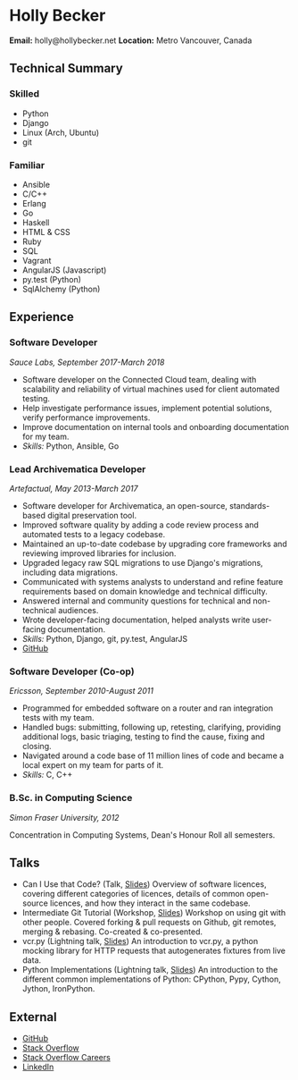 Holly Becker
============

**Email:** holly\@hollybecker.net
**Location:** Metro Vancouver, Canada

Technical Summary
-----------------

### Skilled

-   Python
-   Django
-   Linux (Arch, Ubuntu)
-   git

### Familiar

-   Ansible
-   C/C++
-   Erlang
-   Go
-   Haskell
-   HTML & CSS
-   Ruby
-   SQL
-   Vagrant
-   AngularJS (Javascript)
-   py.test (Python)
-   SqlAlchemy (Python)

Experience
----------

### Software Developer

*Sauce Labs, September 2017-March 2018*

-   Software developer on the Connected Cloud team, dealing with
    scalability and reliability of virtual machines used for client
    automated testing.
-   Help investigate performance issues, implement potential solutions,
    verify performance improvements.
-   Improve documentation on internal tools and onboarding documentation
    for my team.
-   *Skills:* Python, Ansible, Go

### Lead Archivematica Developer

*Artefactual, May 2013-March 2017*

-   Software developer for Archivematica, an open-source,
    standards-based digital preservation tool.
-   Improved software quality by adding a code review process and
    automated tests to a legacy codebase.
-   Maintained an up-to-date codebase by upgrading core frameworks and
    reviewing improved libraries for inclusion.
-   Upgraded legacy raw SQL migrations to use Django\'s migrations,
    including data migrations.
-   Communicated with systems analysts to understand and refine feature
    requirements based on domain knowledge and technical difficulty.
-   Answered internal and community questions for technical and
    non-technical audiences.
-   Wrote developer-facing documentation, helped analysts write
    user-facing documentation.
-   *Skills:* Python, Django, git, py.test, AngularJS
-   [GitHub](https://github.com/artefactual/)

### Software Developer (Co-op)

*Ericsson, September 2010-August 2011*

-   Programmed for embedded software on a router and ran integration
    tests with my team.
-   Handled bugs: submitting, following up, retesting, clarifying,
    providing additional logs, basic triaging, testing to find the
    cause, fixing and closing.
-   Navigated around a code base of 11 million lines of code and became
    a local expert on my team for parts of it.
-   *Skills:* C, C++

### B.Sc. in Computing Science

*Simon Fraser University, 2012*

Concentration in Computing Systems, Dean\'s Honour Roll all semesters.

Talks
-----

-   Can I Use that Code? (Talk,
    [Slides](https://docs.google.com/presentation/d/1NGAzLPPOPS6v_q8mLxjJpJphoEAfV9Cs4FEVzM9JWKs/edit?usp=sharing))
    Overview of software licences, covering different categories of
    licences, details of common open-source licences, and how they
    interact in the same codebase.
-   Intermediate Git Tutorial (Workshop,
    [Slides](https://docs.google.com/presentation/d/1sfwfoUWerwEtzkJF7O_l7jnHsbCq-czKWIWxjoDV9QI/edit?usp=sharing))
    Workshop on using git with other people. Covered forking & pull
    requests on Github, git remotes, merging & rebasing. Co-created &
    co-presented.
-   vcr.py (Lightning talk,
    [Slides](https://docs.google.com/presentation/d/1IHhezoU9L6Y_--O8TVjQqCkWs-BveCBtgPzymi3dfMg/edit?usp=sharing))
    An introduction to vcr.py, a python mocking library for HTTP
    requests that autogenerates fixtures from live data.
-   Python Implementations (Lightning talk,
    [Slides](https://docs.google.com/presentation/d/1Tec9Xuw-unYWXvaacjt_uhJKKBn6P07ABiZc8Cs3h90/edit?usp=sharing))
    An introduction to the different common implementations of Python:
    CPython, Pypy, Cython, Jython, IronPython.

External
--------

-   [GitHub](https://github.com/Hwesta)
-   [Stack Overflow](https://stackoverflow.com/users/2475775/hwesta)
-   [Stack Overflow
    Careers](https://careers.stackoverflow.com/hollybecker)
-   [LinkedIn](https://ca.linkedin.com/in/holly-becker-586b0137)
